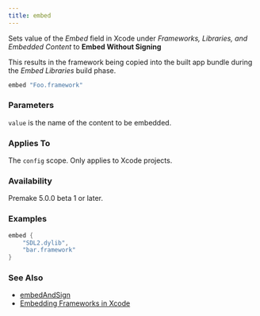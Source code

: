 ```yaml
---
title: embed
---
```


Sets value of the *Embed* field in Xcode under *Frameworks, Libraries, and Embedded Content* to **Embed Without Signing**

This results in the framework being copied into the built app bundle during the *Embed Libraries* build phase.

```lua
embed "Foo.framework"
```

### Parameters ###

`value` is the name of the content to be embedded.

### Applies To ###

The `config` scope. Only applies to Xcode projects.

### Availability ###

Premake 5.0.0 beta 1 or later.

### Examples ###

```lua
embed {
	"SDL2.dylib",
	"bar.framework"
}
```

### See Also ###

* [embedAndSign](embedandsign.md)
* [Embedding Frameworks in Xcode](Embedding-Frameworks-in-Xcode.md)

